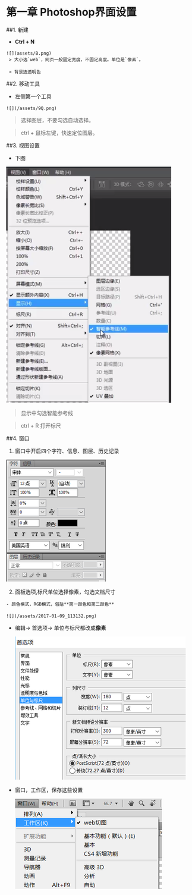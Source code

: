 




















# 第一章 Photoshop界面设置
##1. 新建
   - **Ctrl + N**   
   
    ![](assets/B.png)  
     > 大小选`web`，网页一般固定宽度，不固定高度。单位是`像素`。   
     
     > 背景选透明色
     
##2. 移动工具
   - 左侧第一个工具
   
    ![](/assets/9Q.png)    
   >选择图层，不要勾选自动选择。
   
   > ctrl + 鼠标左键，快速定位图层。

##3. 视图设置  
  - 下图
  
  ![](/assets/WC.png)
 > 显示中勾选智能参考线
 
 > ctrl + R 打开标尺
 
##4. 窗口
  1.  窗口中开启四个字符、信息、图层、历史记录
  
  ![](/assets/HW3.png)
  
  2. 面板选项,标尺单位选择像素，勾选文档尺寸 

    - 颜色模式，RGB模式，包括**第一颜色和第二颜色**
  
    ![](/assets/2017-01-09_113132.png)
  
  - 编辑-> 首选项-> 单位与标尺都改成**像素**
  
    ![](/assets/2017-01-09_114529.png)
  
  - 窗口，工作区，保存这些设置
  
    ![](/assets/2017-01-09_115536.png)
  
  
  
  
  
  
  
  
    
  
  
  
  
  
  
  
  
  
  
  
  
  
  
  
  
  
  
  
  
  
  
  
  
  
  
  
  
  
  
  
  
  
  
  
  
  
  
  
  
  
  
  
  
  
  
  
  
  
  
  
  
  
  
  